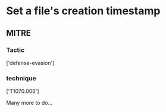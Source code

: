 # Set a file's creation timestamp

## MITRE

### Tactic
['defense-evasion']

### technique
['T1070.006']

Many more to do...
